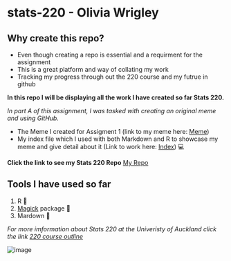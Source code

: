 # stats-220 - Olivia Wrigley

## Why create this repo?
* Even though creating a repo is essential and a requirment for the assignment
* This is a great platform and way of collating my work 
* Tracking my progress through out the 220 course and my futrue in github

**In this repo I will be displaying all the work I have created so far Stats 220.**

*In part A of this assignment, I was tasked with creating an original meme and using GitHub.*

* The Meme I created for Assigment 1 (link to my meme here: [Meme](https://github.com/oliviawrigley/stats-220/blob/main/my_meme.png))
* My index file which I used with both Markdown and R to showcase my meme and give detail about it (Link to work here: [Index](https://github.com/oliviawrigley/stats-220/blob/main/index.md)) 💻


**Click the link to see my Stats 220 Repo**
[My Repo](https://github.com/oliviawrigley/stats-220)

## Tools I have used so far

1. R 💙
2. [Magick](https://cran.r-project.org/web/packages/magick/vignettes/intro.html) package 🖤
3. Mardown 💜

*For more imformation about Stats 220 at the Univeristy of Auckland click the link [220 course outline](https://courseoutline.auckland.ac.nz/dco/course/STATS/220/1213)*

![image](https://cdn.pixabay.com/photo/2015/09/05/20/02/coding-924920_960_720.jpg)

